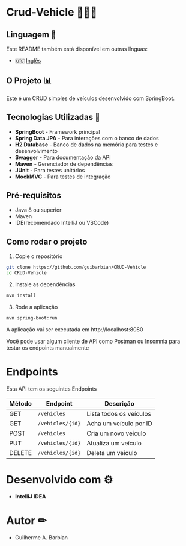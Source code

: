 
# Crud-Vehicle 🚗🚕🚙

## Linguagem 📄

Este README também está disponível em outras línguas:
- 🇺🇸 [Inglês](README-en.md)

## O Projeto 📊

Este é um CRUD simples de veículos desenvolvido com SpringBoot.

## Tecnologias Utilizadas 🧭

- **SpringBoot** - Framework principal
- **Spring Data JPA** - Para interações com o banco de dados
- **H2 Database** - Banco de dados na memória para testes e desenvolvimento
- **Swagger** - Para documentação da API
- **Maven** - Gerenciador de dependências
- **JUnit** - Para testes unitários
- **MockMVC** - Para testes de integração

## Pré-requisitos

- Java 8 ou superior
- Maven
- IDE(recomendado IntelliJ ou VSCode)

## Como rodar o projeto

1. Copie o repositório
```bash
git clone https://github.com/guibarbian/CRUD-Vehicle
cd CRUD-Vehicle
```
2. Instale as dependências
```bash
mvn install
```
3. Rode a aplicação
```bash
mvn spring-boot:run
```
A aplicação vai ser executada em http://localhost:8080

Você pode usar algum cliente de API como Postman ou Insomnia para testar os endpoints manualmente

# Endpoints

Esta API tem os seguintes Endpoints

| Método | Endpoint         | Descrição               |
|--------|------------------|-------------------------|
| GET    | `/vehicles`      | Lista todos os veículos |
| GET    | `/vehicles/{id}` | Acha um veículo por ID  |
| POST   | `/vehicles`      | Cria um novo veículo    |
| PUT    | `/vehicles/{id}` | Atualiza um veículo     |
| DELETE | `/vehicles/{id}` | Deleta um veículo       |


# Desenvolvido com ⚙

- **IntelliJ IDEA**

# Autor ✏

- Guilherme A. Barbian 


